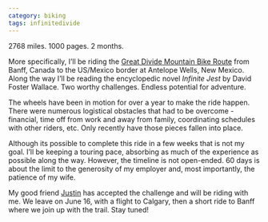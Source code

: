 ```yaml
---
category: biking
tags: infinitedivide
---
```

2768 miles. 1000 pages. 2 months.

More specifically, I’ll be riding the [Great Divide Mountain Bike Route](https://en.wikipedia.org/wiki/Great_Divide_Mountain_Bike_Route) from Banff, Canada to the US/Mexico border at Antelope Wells, New Mexico. Along the way I’ll be reading the encyclopedic novel _Infinite Jest_ by David Foster Wallace. Two worthy challenges. Endless potential for adventure.

The wheels have been in motion for over a year to make the ride happen. There were numerous logistical obstacles that had to be overcome - financial, time off from work and away from family, coordinating schedules with other riders, etc. Only recently have those pieces fallen into place.

Although its possible to complete this ride in a few weeks that is not my goal. I’ll be keeping a touring pace, absorbing as much of the experience as possible along the way. However, the timeline is not open-ended. 60 days is about the limit to the generosity of my employer and, most importantly, the patience of my wife.

My good friend [Justin](http://justinlott.com) has accepted the challenge and will be riding with me. We leave on June 16, with a flight to Calgary, then a short ride to Banff where we join up with the trail. Stay tuned!